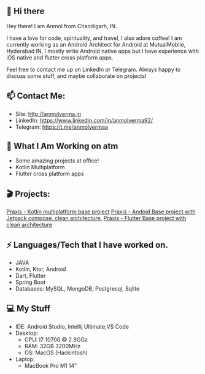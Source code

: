 
## 👋 Hi there 

Hey there! I am Anmol from Chandigarh, IN.

I have a love for code, spirituality, and travel, I also adore coffee! 
I am currently working as an Android Architect for Android at MutualMobile, Hyderabad IN, 
I mostly write Android native apps but I have experience with iOS native and flutter cross platform apps.

Feel free to contact me up on LinkedIn or Telegram. Always happy to discuss some stuff, and maybe collaborate on projects!

## 📫  Contact Me:

 - Site: http://anmolverma.in
 - LinkedIn: https://www.linkedin.com/in/anmolverma92/
 - Telegram: https://t.me/anmolvermaa

##  👀 What I Am Working on atm

- Some amazing projects at office!
- Kotlin Multiplatform
- Flutter cross platform apps

## 🎬 Projects:

[Praxis - Kotlin multiplatform base project](https://github.com/mutualmobile/praxiskmm)
[Praxis - Andoid Base project with Jetpack compose, clean architecture.](https://github.com/mutualmobile/praxis)
[Praxis - Flutter Base project with clean architecture](https://github.com/mutualmobile/praxisflutter)


## ⚡ Languages/Tech that I have worked on.

 - JAVA
 - Kotlin, Ktor, Android
 - Dart, Flutter
 - Spring Boot
 - Databases: MySQL, MongoDB, Postgresql, Sqlite


##  💻 My Stuff

 - IDE: Android Studio, Intellij Ultimate,VS Code
 - Desktop:
	 - CPU: I7 10700 @ 2.9GGz
	 - RAM: 32GB 3200MHz
	 - OS: MacOS (Hackintosh)
- Laptop:
	- MacBook Pro M1 14"
